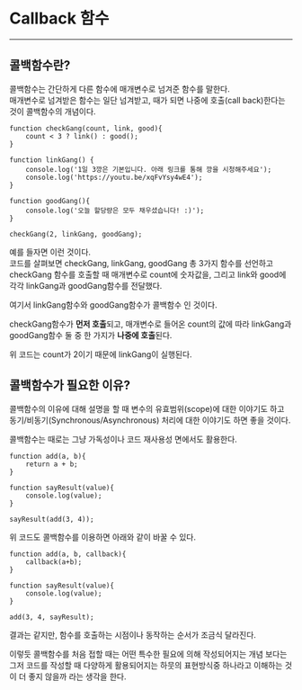 # Callback 함수

---

## 콜백함수란?

콜백함수는 간단하게 다른 함수에 매개변수로 넘겨준 함수를 말한다.  
매개변수로 넘겨받은 함수는 일단 넘겨받고, 때가 되면 나중에 호출(call back)한다는 것이 콜백함수의 개념이다.

```
function checkGang(count, link, good){
    count < 3 ? link() : good();
}

function linkGang() {
    console.log('1일 3깡은 기본입니다. 아래 링크를 통해 깡을 시청해주세요');
    console.log('https://youtu.be/xqFvYsy4wE4');
}

function goodGang(){
    console.log('오늘 할당량은 모두 채우셨습니다! :)');
}

checkGang(2, linkGang, goodGang);
```

예를 들자면 이런 것이다.  
코드를 살펴보면 checkGang, linkGang, goodGang 총 3가지 함수를 선언하고 checkGang 함수를 호출할 때 매개변수로 count에 숫자값을, 그리고 link와 good에 각각 linkGang과 goodGang함수를 전달했다.

여기서 linkGang함수와 goodGang함수가 콜백함수 인 것이다.

checkGang함수가 **먼저 호출**되고, 매개변수로 들어온 count의 값에 따라 linkGang과 goodGang함수 둘 중 한 가지가 **나중에 호출**된다.

위 코드는 count가 2이기 때문에 linkGang이 실행된다.

## 콜백함수가 필요한 이유?

콜백함수의 이유에 대해 설명을 할 때 변수의 유효범위(scope)에 대한 이야기도 하고 동기/비동기(Synchronous/Asynchronous) 처리에 대한 이야기도 하면 좋을 것이다.

콜백함수는 때로는 그냥 가독성이나 코드 재사용성 면에서도 활용한다.

```
function add(a, b){
    return a + b;
}

function sayResult(value){
    console.log(value);
}

sayResult(add(3, 4));
```

위 코드도 콜백함수를 이용하면 아래와 같이 바꿀 수 있다.

```
function add(a, b, callback){
    callback(a+b);
}

function sayResult(value){
    console.log(value);
}

add(3, 4, sayResult);
```

결과는 같지만, 함수를 호출하는 시점이나 동작하는 순서가 조금식 달라진다.

이렇듯 콜백함수를 처음 접할 때는 어떤 특수한 필요에 의해 작성되어지는 개념 보다는 그저 코드를 작성할 때 다양하게 활용되어지는 하뭇의 표현방식중 하나라고 이해하는 것이 더 좋지 않을까 라는 생각을 한다.
